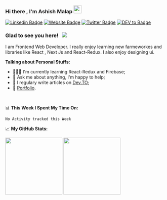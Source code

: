### Hi there , I'm Ashish Malap <img src="https://media.giphy.com/media/hvRJCLFzcasrR4ia7z/giphy.gif" width="25px">

[![Linkedin Badge](https://img.shields.io/badge/-LinkedIn-0e76a8?style=flat-square&logo=Linkedin&logoColor=white)](https://www.linkedin.com/in/ashish-malap)
[![Website Badge](https://img.shields.io/badge/Website-3b5998?style=flat-square&logo=google-chrome&logoColor=white)](https://stoic-lumiere-2c9502.netlify.app/)
[![Twitter Badge](https://img.shields.io/badge/-Twitter-00acee?style=flat-square&logo=Twitter&logoColor=white)](https://twitter.com/malapashish10)
[![DEV to Badge](https://img.shields.io/badge/dev.to-0A0A0A?style=for-the-badge&logo=dev.to&logoColor=white)](https://dev.to/malapashish)

### Glad to see you here! &nbsp; ![](https://visitor-badge.glitch.me/badge?page_id=malapashish.malapashish)
I am Frontend Web Developer. I really enjoy learning new farmeworkes and libraries like React , Next Js and React-Redux. I also enjoy designing ui.   
 
**Talking about Personal Stuffs:** 

- 👨🏻‍💻 I'm currently learning React-Redux and Firebase;
- 💬 Ask me about anything, I'm happy to help;
- 📝 I regulary write articles on [Dev.TO](https://dev.to/malapashish);
- 📝 [Portfolio](https://stoic-lumiere-2c9502.netlify.app/).

</br>

📊 **This Week I Spent My Time On:**
<!--START_SECTION:waka-->
```text
No Activity tracked this Week
```
<!--END_SECTION:waka-->

📈 **My GitHub Stats:**
<p>
  <img height="180em" src="https://github-readme-stats.vercel.app/api?username=malapashish&show_icons=true&hide_border=true&&count_private=true&include_all_commits=true" />
  <img height="180em" src="https://github-readme-stats.vercel.app/api/top-langs/?username=malapashish&show_icons=true&hide_border=true&layout=compact&langs_count=8"/>
</p>
